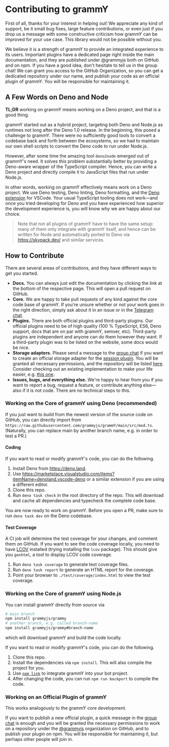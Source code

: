 # Contributing to grammY

First of all, thanks for your interest in helping out!
We appreciate any kind of support, be it small bug fixes, large feature contributions, or even just if you drop us a message with some constructive criticism how grammY can be improved for your use case.
This library would not be possible without you.

We believe it is a strength of grammY to provide an integrated experience to its users.
Important plugins have a dedicated page right inside the main documentation, and they are published under @grammyjs both on GitHub and on npm.
If you have a good idea, don't hesitate to tell us in the group chat!
We can grant you access to the GitHub Organization, so you can get a dedicated repository under our name, and publish your code as an official plugin of grammY.
You will be responsible for maintaining it.

## A Few Words on Deno and Node

**TL;DR** working on grammY means working on a Deno project, and that is a good thing.

grammY started out as a hybrid project, targeting both Deno and Node.js as runtimes not long after the Deno 1.0 release.
In the beginning, this posed a challenge to grammY.
There were no sufficiently good tools to convert a codebase back and forth between the ecosystems, so we had to maintain our own shell scripts to convert the Deno code to run under Node.js.

However, after some time the amazing tool `deno2node` emerged out of grammY's need.
It solves this problem substantially better by providing a Deno-aware wrapper of the TypeScript compiler.
Hence, you can write a Deno project and directly compile it to JavaScript files that run under Node.js.

In other words, working on grammY effectively means work on a Deno project.
We use Deno testing, Deno linting, Deno formatting, and the [Deno extension](https://marketplace.visualstudio.com/items?itemName=denoland.vscode-deno) for VSCode.
Your usual TypeScript tooling does not work—and once you tried developing for Deno and you have experienced how superior the development experience is, you will know why we are happy about our choice.

> Note that not all plugins of grammY have to have the same setup: many of them only integrate with grammY itself, and hence can be written for Node and automatically ported to Deno via <https://skypack.dev/> and similar services.

## How to Contribute

There are several areas of contributions, and they have different ways to get you started.

- **Docs.**
  You can always just edit the documentation by clicking the link at the bottom of the respective page.
  This will open a pull request on GitHub.
- **Core.**
  We are happy to take pull requests of any kind against the core code base of grammY.
  If you're unsure whether or not your work goes in the right direction, simply ask about it in an issue or in the [Telegram chat](https://telegram.me/grammyjs).
- **Plugins.**
  There are both official plugins and third-party plugins.
  Our official plugins need to be of high quality (100 % TypeScript, ES6, Deno support, docs that are on par with grammY, semver, etc).
  Third-party plugins are independent and anyone can do them however they want.
  If a third-party plugin was to be listed on the website, some docs would be nice.
- **Storage adapters.**
  Please send a message to the [group chat](https://telegram.me/grammyjs) if you want to create an official storage adapter for the [session plugin](https://grammy.dev/plugins/session.html).
  You will be granted all necessary permissions, and the repository will be listed [here](https://grammy.dev/plugins/session.html#official).
  Consider checking out an existing implementation to make your life easier, e.g. [this one](https://github.com/grammyjs/storage-firestore/blob/main/src/index.ts).
- **Issues, bugs, and everything else.**
  We're happy to hear from you if you want to report a bug, request a feature, or contribute anything else—also if it is not code.
  There are no technical steps to this.

### Working on the Core of grammY using Deno (recommended)

If you just want to build from the newest version of the source code on GitHub, you can directly import from `https://raw.githubusercontent.com/grammyjs/grammY/main/src/mod.ts`.
(Naturally, you can replace main by another branch name, e.g. in order to test a PR.)

#### Coding

If you want to read or modify grammY's code, you can do the following.

1. Install Deno from <https://deno.land>.
2. Use <https://marketplace.visualstudio.com/items?itemName=denoland.vscode-deno> or a similar extension if you are using a different editor.
3. Clone this repo.
4. Run `deno task check` in the root directory of the repo.
   This will download and cache all dependencies and typecheck the complete code base.

You are now ready to work on grammY.
Before you open a PR, make sure to run `deno task dev` on the Deno codebase.

#### Test Coverage

A CI job will determine the test coverage for your changes, and comment them on GitHub.
If you want to see the code coverage locally, you need to have [LCOV](https://github.com/linux-test-project/lcov) installed (trying installing the `lcov` package).
This should give you `genhtml`, a tool to display LCOV code coverage.

1. Run `deno task coverage` to generate test coverage files.
2. Run `deno task report` to generate an HTML report for the coverage.
3. Point your browser to `./test/coverage/index.html` to view the test coverage.

### Working on the Core of grammY using Node.js

You can install grammY directly from source via

```sh
# main branch
npm install grammyjs/grammy
# another branch, e.g. called branch-name
npm install grammyjs/grammy#branch-name
```

which will download grammY and build the code locally.

If you want to read or modify grammY's code, you can do the following.

1. Clone this repo.
2. Install the dependencies via `npm install`.
   This will also compile the project for you.
3. Use [`npm link`](https://docs.npmjs.com/cli/v7/commands/npm-link) to integrate grammY into your bot project.
4. After changing the code, you can run `npm run backport` to compile the code.

### Working on an Official Plugin of grammY

This works analogously to the grammY core development.

If you want to publish a new official plugin, a quick message in the [group chat](https://telegram.me/grammyjs) is enough and you will be granted the necessary permissions to work on a repository under the [@grammyjs](https://github.com/grammyjs) organization on GitHub, and to publish your plugin on npm.
You will be responsible for maintaining it, but perhaps other people will join in.
